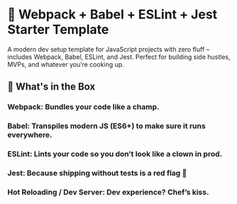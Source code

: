 # 🚀 Webpack + Babel + ESLint + Jest Starter Template
A modern dev setup template for JavaScript projects with zero fluff – includes Webpack, Babel, ESLint, and Jest. Perfect for building side hustles, MVPs, and whatever you’re cooking up.

## 🧠 What's in the Box
### Webpack: Bundles your code like a champ.

### Babel: Transpiles modern JS (ES6+) to make sure it runs everywhere.

### ESLint: Lints your code so you don’t look like a clown in prod.

### Jest: Because shipping without tests is a red flag 🚩

### Hot Reloading / Dev Server: Dev experience? Chef’s kiss.
